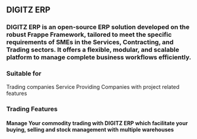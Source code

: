 ## DIGITZ ERP

### DIGITZ ERP is an open-source ERP solution developed on the robust Frappe Framework, tailored to meet the specific requirements of SMEs in the Services, Contracting, and Trading sectors. It offers a flexible, modular, and scalable platform to manage complete business workflows efficiently.

### Suitable for
Trading companies 
Service Providing Companies with project related features

### Trading Features
#### Manage Your commodity trading with DIGITZ ERP which facilitate your buying, selling and stock management with multiple warehouses 
